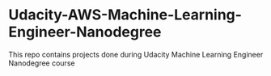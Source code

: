 # Udacity-AWS-Machine-Learning-Engineer-Nanodegree
This repo contains projects done during Udacity Machine Learning Engineer Nanodegree course
